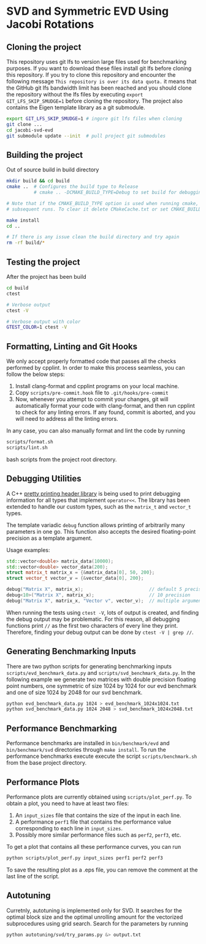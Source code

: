 # SVD and Symmetric EVD Using Jacobi Rotations

## Cloning the project

This repository uses git lfs to version large files used for benchmarking purposes.
If you want to download these files install git lfs before cloning this repository.
If you try to clone this repository and encounter the following message
`This repository is over its data quota.` it means that the GitHub git lfs bandwidth
limit has been reached and you should clone the repository without the lfs files by
executing `export GIT_LFS_SKIP_SMUDGE=1` before cloning the repository.
The project also contains the Eigen template library as a git submodule.

```bash
export GIT_LFS_SKIP_SMUDGE=1 # ingore git lfs files when cloning
git clone ...
cd jacobi-svd-evd
git submodule update --init  # pull project git submodules
```

## Building the project

Out of source build in build directory

```bash
mkdir build && cd build
cmake ..  # Configures the build type to Release
          # cmake .. -DCMAKE_BUILD_TYPE=Debug to set build for debugging

# Note that if the CMAKE_BUILD_TYPE option is used when running cmake, its value is cached for
# subsequent runs. To clear it delete CMakeCache.txt or set CMAKE_BUILD_TYPE to the wanted value.

make install
cd ..

# If there is any issue clean the build directory and try again
rm -rf build/*
```

## Testing the project

After the project has been build

```bash
cd build
ctest

# Verbose output
ctest -V

# Verbose output with color
GTEST_COLOR=1 ctest -V
```

## Formatting, Linting and Git Hooks
We only accept properly formatted code that passes all the checks performed by cpplint. In order to make this process
seamless, you can follow the below steps:

1. Install clang-format and cpplint programs on your local machine.
2. Copy `scripts/pre-commit.hook` file to `.git/hooks/pre-commit`
3. Now, whenever you attempt to commit your changes, git will automatically format your code with clang-format, and
then run cpplint to check for any linting errors. If any found, commit is aborted, and you will need to address all the
linting errors.

In any case, you can also manually format and lint the code by running
```bash
scripts/format.sh
scripts/lint.sh
```
bash scripts from the project root directory.

## Debugging Utilities

A C++ [pretty printing header library](https://github.com/louisdx/cxx-prettyprint)
is being used to print debugging information for all types that implement `operator<<`.
The library has been extended to handle our custom types, such as the `matrix_t` and
`vector_t` types.

The template variadic `debug` function allows printing of arbitrarily many parameters in one go.
This function also accepts the desired floating-point precision as a template argument.

Usage examples:

```C++
std::vector<double> matrix_data(10000);
std::vector<double> vector_data(200);
struct matrix_t matrix_x = {&matrix_data[0], 50, 200};
struct vector_t vector_v = {&vector_data[0], 200};

debug("Matrix X", matrix_x);                        // default 5 precision
debug<10>("Matrix X", matrix_x);                    // 10 precision
debug("Matrix X", matrix_x, "Vector v", vector_v);  // multiple arguments
```

When running the tests using `ctest -V`, lots of output is created, and finding the debug
output may be problematic. For this reason, all debugging functions print `//` as the first
two characters of every line they print. Therefore, finding your debug output can be done by
`ctest -V | grep //`.

## Generating Benchmarking Inputs
There are two python scripts for generating benchmarking inputs `scripts/evd_benchmark_data.py` and
`scripts/svd_benchmark_data.py`. In the following example we generate two matrices with double
precision floating point numbers, one symmetric of size 1024 by 1024 for our evd benchmark and one
of size 1024 by 2048 for our svd benchmark.

```bash
python evd_benchmark_data.py 1024 > evd_benchmark_1024x1024.txt
python svd_benchmark_data.py 1024 2048 > svd_benchmark_1024x2048.txt
```

## Performance Benchmarking
Performance benchmarks are installed in `bin/benchmark/evd` and `bin/benchmark/svd` directories through `make install`.
To run the performance benchmarks execute execute the script `scripts/benchmark.sh` from the base project directory.

## Performance Plots
Performance plots are currently obtained using `scripts/plot_perf.py`.
To obtain a plot, you need to have at least two files:

1. An `input_sizes` file that contains the size of the input in each line.
2. A performance `perf1` file that contains the performance value corresponding to each line in `input_sizes`.
3. Possibly more similar performance files such as `perf2`, `perf3`, etc.

To get a plot that contains all these performance curves, you can run

```bash
python scripts/plot_perf.py input_sizes perf1 perf2 perf3
```

To save the resulting plot as a .eps file, you can remove the comment at the last line of the script.

## Autotuning
Curretnly, autotuning is implemented only for SVD. It searches for the optimal block size and the optimal unrolling
amount for the vectorized subprocedures using grid search. Search for the parameters by running

```bash
python autotuning/svd/try_params.py &> output.txt
```
